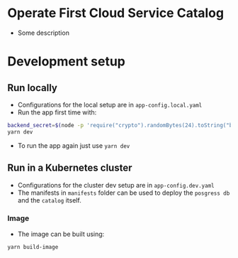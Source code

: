 # Operate First Cloud Service Catalog
- Some description 

# Development setup
## Run locally
- Configurations for the local setup are in `app-config.local.yaml`
- Run the app first time with:
```sh
backend_secret=$(node -p 'require("crypto").randomBytes(24).toString("base64")') \
yarn dev
```
- To run the app again just use `yarn dev`

## Run in a Kubernetes cluster
- Configurations for the cluster dev setup are in `app-config.dev.yaml`
- The manifests in `manifests` folder can be used to deploy the `posgress db` and the `catalog` itself.

### Image
- The image can be built using:

```sh
yarn build-image
```

